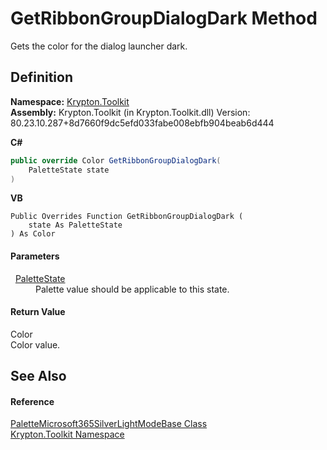 # GetRibbonGroupDialogDark Method


Gets the color for the dialog launcher dark.



## Definition
**Namespace:** <a href="79d2eac2-21f4-54ff-7552-b20c33c30600.md">Krypton.Toolkit</a>  
**Assembly:** Krypton.Toolkit (in Krypton.Toolkit.dll) Version: 80.23.10.287+8d7660f9dc5efd033fabe008ebfb904beab6d444

**C#**
``` C#
public override Color GetRibbonGroupDialogDark(
	PaletteState state
)
```
**VB**
``` VB
Public Overrides Function GetRibbonGroupDialogDark ( 
	state As PaletteState
) As Color
```



#### Parameters
<dl><dt>  <a href="93e626cd-00cf-240e-06c6-ab4d47e982ba.md">PaletteState</a></dt><dd>Palette value should be applicable to this state.</dd></dl>

#### Return Value
Color  
Color value.

## See Also


#### Reference
<a href="6563c20a-07d3-26b6-6f9b-fb0b55d59957.md">PaletteMicrosoft365SilverLightModeBase Class</a>  
<a href="79d2eac2-21f4-54ff-7552-b20c33c30600.md">Krypton.Toolkit Namespace</a>  
